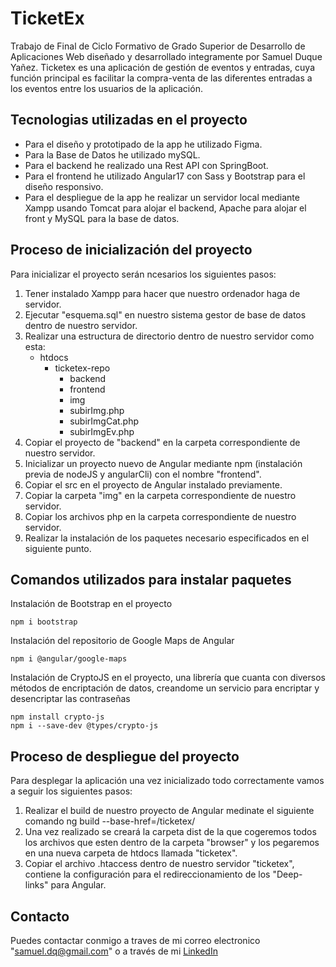 # TicketEx
Trabajo de Final de Ciclo Formativo de Grado Superior de Desarrollo de Aplicaciones Web diseñado y desarrollado integramente por Samuel Duque Yañez.
Ticketex es una aplicación de gestión de eventos y entradas, cuya función principal es facilitar la compra-venta de las diferentes entradas a los eventos entre los usuarios de la aplicación.

## Tecnologias utilizadas en el proyecto
- Para el diseño y prototipado de la app he utilizado Figma.
- Para la Base de Datos he utilizado mySQL.
- Para el backend he realizado una Rest API con SpringBoot.
- Para el frontend he utilizado Angular17 con Sass y Bootstrap para el diseño responsivo.
- Para el despliegue de la app he realizar un servidor local mediante Xampp usando Tomcat para alojar el backend, Apache para alojar el front y MySQL para la base de datos.

## Proceso de inicialización del proyecto
Para inicializar el proyecto serán ncesarios los siguientes pasos:
1. Tener instalado Xampp para hacer que nuestro ordenador haga de servidor.
2. Ejecutar "esquema.sql" en nuestro sistema gestor de base de datos dentro de nuestro servidor.
3. Realizar una estructura de directorio dentro de nuestro servidor como esta:
    - htdocs
        - ticketex-repo
            - backend
            - frontend
            - img
            - subirImg.php
            - subirImgCat.php
            - subirImgEv.php
4. Copiar el proyecto de "backend" en la carpeta correspondiente de nuestro servidor.
5. Inicializar un proyecto nuevo de Angular mediante npm (instalación previa de nodeJS y angularCli) con el nombre "frontend".
6. Copiar el src en el proyecto de Angular instalado previamente.
7. Copiar la carpeta "img" en la carpeta correspondiente de nuestro servidor.
8. Copiar los archivos php en la carpeta correspondiente de nuestro servidor.
9. Realizar la instalación de los paquetes necesario especificados en el siguiente punto.

## Comandos utilizados para instalar paquetes
Instalación de Bootstrap en el proyecto

    npm i bootstrap

Instalación del repositorio de Google Maps de Angular

    npm i @angular/google-maps

Instalación de CryptoJS en el proyecto, una librería que cuanta con diversos métodos de encriptación de datos, creandome un servicio para encriptar y desencriptar las contraseñas

    npm install crypto-js
    npm i --save-dev @types/crypto-js

## Proceso de despliegue del proyecto
Para desplegar la aplicación una vez inicializado todo correctamente vamos a seguir los siguientes pasos:
1. Realizar el build de nuestro proyecto de Angular medinate el siguiente comando
        ng build --base-href=/ticketex/
2. Una vez realizado se creará la carpeta dist de la que cogeremos todos los archivos que esten dentro de la carpeta "browser" y los pegaremos en una nueva carpeta de htdocs llamada "ticketex".
3. Copiar el archivo .htaccess dentro de nuestro servidor "ticketex", contiene la configuración para el redireccionamiento de los "Deep-links" para Angular.

## Contacto
Puedes contactar conmigo a traves de mi correo electronico "samuel.dq@gmail.com" o a través de mi [LinkedIn][linkedin]

[linkedin]: https://www.linkedin.com/in/samuel-duque-ya%C3%B1ez/
